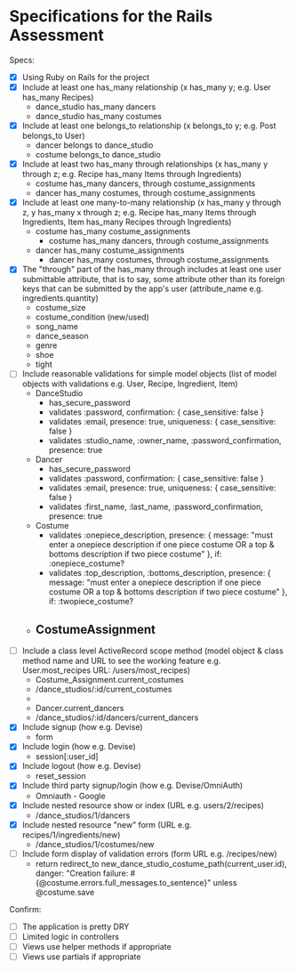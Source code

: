# Specifications for the Rails Assessment

Specs:
- [x] Using Ruby on Rails for the project
- [x] Include at least one has_many relationship (x has_many y; e.g. User has_many Recipes) 
    - dance_studio has_many dancers
    - dance_studio has_many costumes
- [x] Include at least one belongs_to relationship (x belongs_to y; e.g. Post belongs_to User)
    - dancer belongs to dance_studio
    - costume belongs_to dance_studio
- [x] Include at least two has_many through relationships (x has_many y through z; e.g. Recipe has_many Items through Ingredients)
    - costume has_many dancers, through costume_assignments
    - dancer has_many costumes, through costume_assignments
- [x] Include at least one many-to-many relationship (x has_many y through z, y has_many x through z; e.g. Recipe has_many Items through Ingredients, Item has_many Recipes through Ingredients)
    - costume has_many costume_assignments
        - costume has_many dancers, through costume_assignments
    - dancer has_many costume_assignments
        - dancer has_many costumes, through costume_assignments
- [x] The "through" part of the has_many through includes at least one user submittable attribute, that is to say, some attribute other than its foreign keys that can be submitted by the app's user (attribute_name e.g. ingredients.quantity)
    - costume_size
    - costume_condition (new/used)
    - song_name
    - dance_season
    - genre
    - shoe
    - tight
- [ ] Include reasonable validations for simple model objects (list of model objects with validations e.g. User, Recipe, Ingredient, Item)
    - DanceStudio
        - has_secure_password
        - validates :password, confirmation: { case_sensitive: false }
        - validates :email, presence: true, uniqueness: { case_sensitive: false }
        - validates :studio_name, :owner_name, :password_confirmation, presence: true
    - Dancer
        - has_secure_password
        - validates :password, confirmation: { case_sensitive: false }
        - validates :email, presence: true, uniqueness: { case_sensitive: false }
        - validates :first_name, :last_name, :password_confirmation, presence: true
    - Costume
        - validates :onepiece_description, presence: { message: "must enter a onepiece description if one piece costume OR a top & bottoms description if two piece costume" }, if: :onepiece_costume?
        - validates :top_description, :bottoms_description, presence: { message: "must enter a onepiece description if one piece costume OR a top & bottoms description if two piece costume" }, if: :twopiece_costume?
    - CostumeAssignment
        - 
- [ ] Include a class level ActiveRecord scope method (model object & class method name and URL to see the working feature e.g. User.most_recipes URL: /users/most_recipes)
    - Costume_Assignment.current_costumes
    - /dance_studios/:id/current_costumes
    - 
    - Dancer.current_dancers
    - /dance_studios/:id/dancers/current_dancers
- [x] Include signup (how e.g. Devise)
    - form
- [x] Include login (how e.g. Devise)
    - session[:user_id]
- [x] Include logout (how e.g. Devise)
    - reset_session
- [x] Include third party signup/login (how e.g. Devise/OmniAuth)
    - Omniauth - Google
- [x] Include nested resource show or index (URL e.g. users/2/recipes)
    - /dance_studios/1/dancers
- [x] Include nested resource "new" form (URL e.g. recipes/1/ingredients/new)
    - /dance_studios/1/costumes/new
- [ ] Include form display of validation errors (form URL e.g. /recipes/new)
    - return redirect_to new_dance_studio_costume_path(current_user.id), danger: "Creation failure: #{@costume.errors.full_messages.to_sentence}" unless @costume.save

Confirm:
- [ ] The application is pretty DRY
- [ ] Limited logic in controllers
- [ ] Views use helper methods if appropriate
- [ ] Views use partials if appropriate
